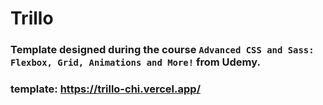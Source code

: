 # Trillo

### Template designed during the course `Advanced CSS and Sass: Flexbox, Grid, Animations and More!` from Udemy.

### template: https://trillo-chi.vercel.app/
